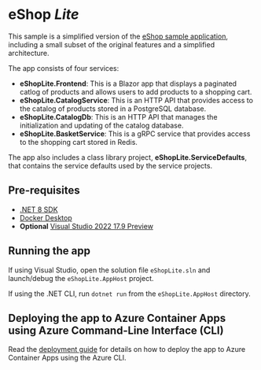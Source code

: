 # eShop *Lite*

This sample is a simplified version of the [eShop sample application](https://github.com/dotnet/eshop), including a small subset of the original features and a simplified architecture.

The app consists of four services:

- **eShopLite.Frontend**: This is a Blazor app that displays a paginated catlog of products and allows users to add products to a shopping cart.
- **eShopLite.CatalogService**: This is an HTTP API that provides access to the catalog of products stored in a PostgreSQL database.
- **eShopLite.CatalogDb**: This is an HTTP API that manages the initialization and updating of the catalog database.
- **eShopLite.BasketService**: This is a gRPC service that provides access to the shopping cart stored in Redis.

The app also includes a class library project, **eShopLite.ServiceDefaults**, that contains the service defaults used by the service projects.

## Pre-requisites

- [.NET 8 SDK](https://dotnet.microsoft.com/download/dotnet/8.0)
- [Docker Desktop](https://www.docker.com/products/docker-desktop/)
- **Optional** [Visual Studio 2022 17.9 Preview](https://visualstudio.microsoft.com/vs/preview/)

## Running the app

If using Visual Studio, open the solution file `eShopLite.sln` and launch/debug the `eShopLite.AppHost` project.

If using the .NET CLI, run `dotnet run` from the `eShopLite.AppHost` directory.

## Deploying the app to Azure Container Apps using Azure Command-Line Interface (CLI)

Read the [deployment guide](./deploy-az-cli.cmd) for details on how to deploy the app to Azure Container Apps using the Azure CLI.
